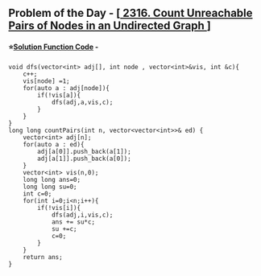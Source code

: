 ## Problem of the Day - [<a href="https://leetcode.com/problems/count-unreachable-pairs-of-nodes-in-an-undirected-graph/description/"> 2316. Count Unreachable Pairs of Nodes in an Undirected Graph </a>]


#### ⭐<ins>Solution Function Code</ins> -


    void dfs(vector<int> adj[], int node , vector<int>&vis, int &c){
        c++;
        vis[node] =1;
        for(auto a : adj[node]){
            if(!vis[a]){
                dfs(adj,a,vis,c);
            }
        }
    }
    long long countPairs(int n, vector<vector<int>>& ed) {
        vector<int> adj[n];
        for(auto a : ed){
            adj[a[0]].push_back(a[1]);
            adj[a[1]].push_back(a[0]);
        }
        vector<int> vis(n,0);
        long long ans=0;
        long long su=0;
        int c=0;
        for(int i=0;i<n;i++){
            if(!vis[i]){
                dfs(adj,i,vis,c);
                ans += su*c;
                su +=c;
                c=0;
            }
        }
        return ans;
    }
